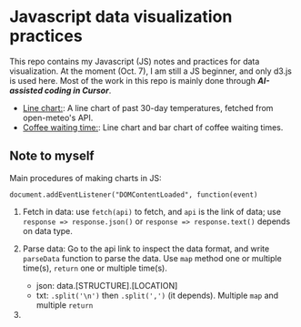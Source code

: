 # Javascript data visualization practices

This repo contains my Javascript (JS) notes and practices for data visualization. At the moment (Oct. 7), I am still a JS beginner, and only d3.js is used here. 
Most of the work in this repo is mainly done through ***AI-assisted coding in Cursor***.  

- [Line chart:](https://github.com/danicychao/js_crash_101/tree/main/Line_chart): A line chart of past 30-day temperatures, fetched from open-meteo's API.
- [Coffee waiting time:](https://github.com/danicychao/js_crash_101/tree/main/coffee_waiting_time): Line chart and bar chart of coffee waiting times.

## Note to myself
Main procedures of making charts in JS:

```document.addEventListener("DOMContentLoaded", function(event)```

1. Fetch in data: use `fetch(api)` to fetch, and `api` is the link of data; use `response => response.json()` or `response => response.text()`
   depends on data type.

2. Parse data: Go to the api link to inspect the data format, and write `parseData` function to parse the data. Use `map` method one or multiple time(s),
   `return` one or multiple time(s).

    - json: data.[STRUCTURE].[LOCATION]
    - txt: `.split('\n')` then `.split(',')` (it depends). Multiple `map` and multiple `return`

3.

